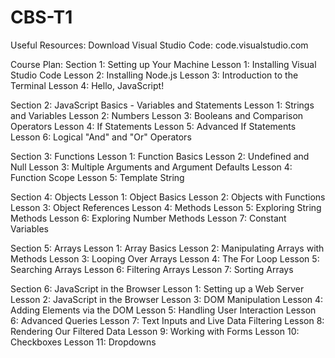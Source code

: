 # CBS-T1


Useful Resources:
Download Visual Studio Code: code.visualstudio.com







Course Plan:
Section 1: Setting up Your Machine
  Lesson 1: Installing Visual Studio Code
  Lesson 2: Installing Node.js
  Lesson 3: Introduction to the Terminal
  Lesson 4: Hello, JavaScript!
  
Section 2: JavaScript Basics - Variables and Statements
  Lesson 1: Strings and Variables
  Lesson 2: Numbers
  Lesson 3: Booleans and Comparison Operators
  Lesson 4: If Statements
  Lesson 5: Advanced If Statements
  Lesson 6: Logical "And" and "Or" Operators
  
Section 3: Functions
  Lesson 1: Function Basics
  Lesson 2: Undefined and Null
  Lesson 3: Multiple Arguments and Argument Defaults
  Lesson 4: Function Scope
  Lesson 5: Template String
  
Section 4: Objects
  Lesson 1: Object Basics
  Lesson 2: Objects with Functions
  Lesson 3: Object References
  Lesson 4: Methods
  Lesson 5: Exploring String Methods
  Lesson 6: Exploring Number Methods
  Lesson 7: Constant Variables
  
Section 5: Arrays
  Lesson 1: Array Basics
  Lesson 2: Manipulating Arrays with Methods
  Lesson 3: Looping Over Arrays
  Lesson 4: The For Loop
  Lesson 5: Searching Arrays
  Lesson 6: Filtering Arrays
  Lesson 7: Sorting Arrays

Section 6: JavaScript in the Browser
  Lesson 1: Setting up a Web Server
  Lesson 2: JavaScript in the Browser
  Lesson 3: DOM Manipulation
  Lesson 4: Adding Elements via the DOM
  Lesson 5: Handling User Interaction
  Lesson 6: Advanced Queries
  Lesson 7: Text Inputs and Live Data Filtering
  Lesson 8: Rendering Our Filtered Data
  Lesson 9: Working with Forms
  Lesson 10: Checkboxes
  Lesson 11: Dropdowns
